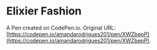# Elixier Fashion

A Pen created on CodePen.io. Original URL: [https://codepen.io/amandarodrigues201/pen/XWZbepP](https://codepen.io/amandarodrigues201/pen/XWZbepP).

